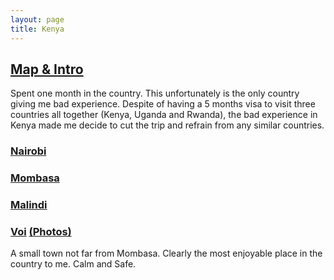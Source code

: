 ```yaml
---
layout: page
title: Kenya
---
```


## [Map & Intro](https://goo.gl/maps/Nb4Y1PucVAMZmLm26)

Spent one month in the country.  This unfortunately is the only country giving me bad experience.  Despite of having a 5 months visa to visit three countries all together (Kenya, Uganda and Rwanda), the bad experience in Kenya made me decide to cut the trip and refrain from any similar countries.

### [Nairobi](https://goo.gl/maps/95iNvPMrFuwRixUj8)

### [Mombasa](https://goo.gl/maps/pgHyrQdDX9BvEse28)

### [Malindi](https://goo.gl/maps/B1AkwQNExJ9TyjR79)

### [Voi](https://goo.gl/maps/6LFerZF7nfE3vcQy7) [(Photos)](https://photos.app.goo.gl/Np7s4XQNhYVD6teU6)
A small town not far from Mombasa.  Clearly the most enjoyable place in the country to me.  Calm and Safe.

